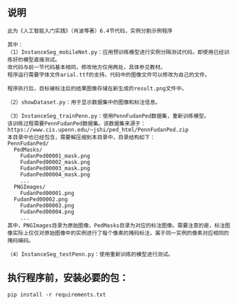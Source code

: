 ## 说明

	此为《人工智能入门实践》（肖波等著）6.4节代码，实例分割示例程序
	
	其中：
	（1）InstanceSeg_mobileNet.py：应用预训练模型进行实例分隔测试代码，即使用已经训练好的模型直接测试。
	改代码与前一节代码基本相同，修改地方仅用两处，具体参见教材。
	程序运行需要字体文件arial.ttf的支持。代码中的图像文件可以修改为自己的文件。

	程序执行后，目标被标注后的结果图像存储在新生成的result.png文件中。
  
	（2）showDataset.py：用于显示数据集中的图像和标注信息。

	（3）InstanceSeg_trainPenn.py：使用PennFudanPed数据集，重新训练模型。
	该训练过程需要PennFudanPed数据集。该数据集来源于：
	https://www.cis.upenn.edu/~jshi/ped_html/PennFudanPed.zip
	本目录中也已经包含，需要解压缩到本目录中，目录结构如下：
	PennFudanPed/
	  PedMasks/
	    FudanPed00001_mask.png
	    FudanPed00002_mask.png
	    FudanPed00003_mask.png
	    FudanPed00004_mask.png
	    ...
	  PNGImages/
	    FudanPed00001.png
	  FudanPed00002.png
	    FudanPed00003.png
	    FudanPed00004.png
	    ...
	其中，PNGImages目录为原始图像，PedMasks目录为对应的标注图像。需要注意的是，标注图像实际上仅仅对原始图像中的实例进行了每个像素的掩码标注，属于同一实例的像素对应相同的掩码编码。
	
	（4）InstanceSeg_testPenn.py：使用重新训练的模型进行测试。
	
## 执行程序前，安装必要的包：

	pip install -r requirements.txt
 

